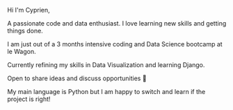 Hi I'm Cyprien,

A passionate code and data enthusiast. I love learning new skills and getting things done. 

I am just out of a 3 months intensive coding and Data Science bootcamp at le Wagon. 

Currently refining my skills in Data Visualization and learning Django. 

Open to share ideas and discuss opportunities 🤝

My main language is Python but I am happy to switch and learn if the project is right!
